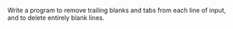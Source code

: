 Write a program to remove trailing blanks and tabs from each line of
input, and to delete entirely blank lines.